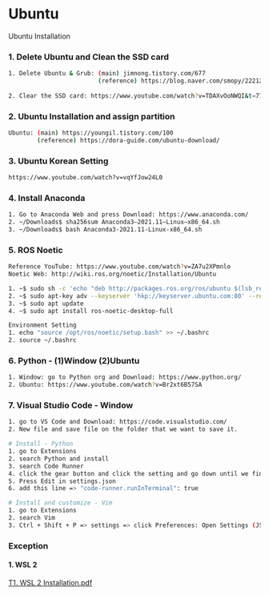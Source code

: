 # Ubuntu
Ubuntu Installation

### 1. Delete Ubuntu and Clean the SSD card

```bash
1. Delete Ubuntu & Grub: (main) jimnong.tistory.com/677
                         (reference) https://blog.naver.com/smopy/222128374955
                         
2. Clear the SSD card: https://www.youtube.com/watch?v=TDAXvOoNWQI&t=77s     
```

### 2. Ubuntu Installation and assign partition
```bash
Ubuntu: (main) https://youngil.tistory.com/100
        (reference) https://dora-guide.com/ubuntu-download/
```        

### 3. Ubuntu Korean Setting
```bash
https://www.youtube.com/watch?v=vqYfJow24L0
```

### 4. Install Anaconda
```bash
1. Go to Anaconda Web and press Download: https://www.anaconda.com/
2. ~/Downloads$ sha256sum Anaconda3–2021.11–Linux–x86_64.sh
3. ~/Downloads$ bash Anaconda3-2021.11-Linux-x86_64.sh

```

### 5. ROS Noetic
```bash
Reference YouTube: https://www.youtube.com/watch?v=ZA7u2XPmnlo
Noetic Web: http://wiki.ros.org/noetic/Installation/Ubuntu

1. ~$ sudo sh -c 'echo "deb http://packages.ros.org/ros/ubuntu $(lsb_release -sc) main" > /etc/apt/sources.list.d/ros-latest.list'
2. ~$ sudo apt-key adv --keyserver 'hkp://keyserver.ubuntu.com:80' --recv-key C1CF6E31E6BADE8868B172B4F42ED6FBAB17C654
3. ~$ sudo apt update
4. ~$ sudo apt install ros-noetic-desktop-full

Environment Setting
1. echo "source /opt/ros/noetic/setup.bash" >> ~/.bashrc
2. source ~/.bashrc
```

### 6. Python - (1)Window (2)Ubuntu
```bash
1. Window: go to Python org and Download: https://www.python.org/
2. Ubuntu: https://www.youtube.com/watch?v=Br2xt6B57SA
```

### 7. Visual Studio Code - Window
```bash
1. go to VS Code and Download: https://code.visualstudio.com/
2. New file and save file on the folder that we want to save it.

# Install - Python
1. go to Extensions
2. search Python and install
3. search Code Runner
4. click the gear button and click the setting and go down until we find Code Actions On Save.
5. Press Edit in settings.json
6. add this line => "code-runner.runInTerminal": true

# Install and customize - Vim
1. go to Extensions
2. search Vim
3. Ctrl + Shift + P => settings => click Preferences: Open Settings (JSON)
```



### Exception
#### 1. WSL 2
[T1. WSL 2 Installation.pdf](https://github.com/ChicagoPark/Ubuntu/files/8239224/T1.WSL.2.Installation.pdf)

